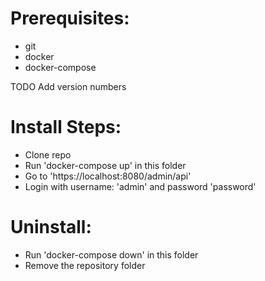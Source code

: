 # Prerequisites:
  - git
  - docker
  - docker-compose

TODO Add version numbers

# Install Steps:
  - Clone repo
  - Run 'docker-compose up' in this folder
  - Go to 'https://localhost:8080/admin/api' 
  - Login with username: 'admin' and password 'password'

# Uninstall:
  - Run 'docker-compose down' in this folder
  - Remove the repository folder